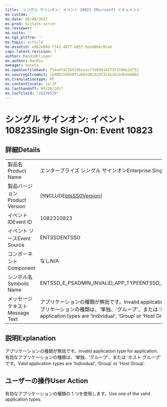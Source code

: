 ```yaml
---
title: 'シングル サインオン: イベント 10823 |Microsoft ドキュメント'
ms.custom: ''
ms.date: 06/08/2017
ms.prod: biztalk-server
ms.reviewer: ''
ms.suite: ''
ms.tgt_pltfrm: ''
ms.topic: article
ms.assetid: e8b2e88d-f342-487f-b05f-02e086ec0cae
caps.latest.revision: 7
author: MandiOhlinger
ms.author: mandia
manager: anneta
ms.openlocfilehash: f54a9f472b520bcaacf7d849342737159661d752
ms.sourcegitcommit: cb908c540d8f1a692d01dc8f313e16cb4b4e696d
ms.translationtype: MT
ms.contentlocale: ja-JP
ms.lasthandoff: 09/20/2017
ms.locfileid: "22276578"
---
```

# <a name="single-sign-on-event-10823"></a><span data-ttu-id="25bf4-102">シングル サインオン: イベント 10823</span><span class="sxs-lookup"><span data-stu-id="25bf4-102">Single Sign-On: Event 10823</span></span>
## <a name="details"></a><span data-ttu-id="25bf4-103">詳細</span><span class="sxs-lookup"><span data-stu-id="25bf4-103">Details</span></span>  
  
|||  
|-|-|  
|<span data-ttu-id="25bf4-104">製品名</span><span class="sxs-lookup"><span data-stu-id="25bf4-104">Product Name</span></span>|<span data-ttu-id="25bf4-105">エンタープライズ シングル サインオン</span><span class="sxs-lookup"><span data-stu-id="25bf4-105">Enterprise Single Sign-On</span></span>|  
|<span data-ttu-id="25bf4-106">製品バージョン</span><span class="sxs-lookup"><span data-stu-id="25bf4-106">Product Version</span></span>|[!INCLUDE[btsSSOVersion](../includes/btsssoversion-md.md)]|  
|<span data-ttu-id="25bf4-107">イベント ID</span><span class="sxs-lookup"><span data-stu-id="25bf4-107">Event ID</span></span>|<span data-ttu-id="25bf4-108">10823</span><span class="sxs-lookup"><span data-stu-id="25bf4-108">10823</span></span>|  
|<span data-ttu-id="25bf4-109">イベント ソース</span><span class="sxs-lookup"><span data-stu-id="25bf4-109">Event Source</span></span>|<span data-ttu-id="25bf4-110">ENTSSO</span><span class="sxs-lookup"><span data-stu-id="25bf4-110">ENTSSO</span></span>|  
|<span data-ttu-id="25bf4-111">コンポーネント</span><span class="sxs-lookup"><span data-stu-id="25bf4-111">Component</span></span>|<span data-ttu-id="25bf4-112">なし</span><span class="sxs-lookup"><span data-stu-id="25bf4-112">N/A</span></span>|  
|<span data-ttu-id="25bf4-113">シンボル名</span><span class="sxs-lookup"><span data-stu-id="25bf4-113">Symbolic Name</span></span>|<span data-ttu-id="25bf4-114">ENTSSO_E_PSADMIN_INVALID_APP_TYPE</span><span class="sxs-lookup"><span data-stu-id="25bf4-114">ENTSSO_E_PSADMIN_INVALID_APP_TYPE</span></span>|  
|<span data-ttu-id="25bf4-115">メッセージ テキスト</span><span class="sxs-lookup"><span data-stu-id="25bf4-115">Message Text</span></span>|<span data-ttu-id="25bf4-116">アプリケーションの種類が無効です。</span><span class="sxs-lookup"><span data-stu-id="25bf4-116">Invalid application type for application.</span></span> <span data-ttu-id="25bf4-117">有効なアプリケーションの種類は、‘単独、‘グループ’、または ‘ホスト グループ’ です。</span><span class="sxs-lookup"><span data-stu-id="25bf4-117">Valid application types are ‘Individual’, ‘Group’ or ‘Host Group’.</span></span>|  
  
## <a name="explanation"></a><span data-ttu-id="25bf4-118">説明</span><span class="sxs-lookup"><span data-stu-id="25bf4-118">Explanation</span></span>  
 <span data-ttu-id="25bf4-119">アプリケーションの種類が無効です。</span><span class="sxs-lookup"><span data-stu-id="25bf4-119">Invalid application type for application.</span></span> <span data-ttu-id="25bf4-120">有効なアプリケーションの種類は、‘単独、‘グループ’、または ‘ホスト グループ’ です。</span><span class="sxs-lookup"><span data-stu-id="25bf4-120">Valid application types are ‘Individual’, ‘Group’ or ‘Host Group’.</span></span>  
  
## <a name="user-action"></a><span data-ttu-id="25bf4-121">ユーザーの操作</span><span class="sxs-lookup"><span data-stu-id="25bf4-121">User Action</span></span>  
 <span data-ttu-id="25bf4-122">有効なアプリケーションの種類の 1 つを使用します。</span><span class="sxs-lookup"><span data-stu-id="25bf4-122">Use one of the valid application types.</span></span>